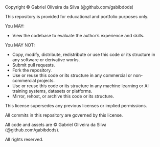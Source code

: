 Copyright © Gabriel Oliveira da Silva (@github.com/gabibdods)

This repository is provided for educational and portfolio purposes only.

You MAY:

- View the codebase to evaluate the author’s experience and skills.

You MAY NOT:

- Copy, modify, distribute, redistribute or use this code or its structure in any software or derivative works.
- Submit pull requests.
- Fork the repository.
- Use or reuse this code or its structure in any commercial or non-commercial projects.
- Use or reuse this code or its structure in any machine learning or AI training systems, datasets or platforms.
- Mirror, rehost, or archive this code or its structure.

This license supersedes any previous licenses or implied permissions.

All commits in this repository are governed by this license.

All code and assets are © Gabriel Oliveira da Silva (@github.com/gabibdods).

All rights reserved.